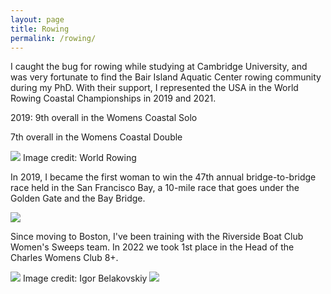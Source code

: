 ```yaml
---
layout: page
title: Rowing
permalink: /rowing/
---
```


I caught the bug for rowing while studying at Cambridge University, and was very fortunate to find
the Bair Island Aquatic Center rowing community during my PhD. With their support,
I represented the USA in the World Rowing Coastal Championships in 2019 and 2021. 

2019: 9th overall in the Womens Coastal Solo

7th overall in the Womens Coastal Double

<img src="https://HWaymentSteele.github.io/images/IMG_6921.png">
Image credit: World Rowing

In 2019, I became the first woman to win the 47th annual bridge-to-bridge race held in the San Francisco Bay,
a 10-mile race that goes under the Golden Gate and the Bay Bridge.

<img src="https://HWaymentSteele.github.io/images/goldengate.jpg">

Since moving to Boston, I've been training with the Riverside Boat Club Women's Sweeps team.
In 2022 we took 1st place in the Head of the Charles Womens Club 8+.

<img src="https://HWaymentSteele.github.io/images/HOCR_2022.jpg">
Image credit: Igor Belakovskiy

<img src="https://HWaymentSteele.github.io/images/IMG_5379.png">
